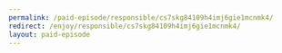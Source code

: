 ```yaml
---
permalink: /paid-episode/responsible/cs7skg84109h4imj6gie1mcnmk4/
redirect: /enjoy/responsible/cs7skg84109h4imj6gie1mcnmk4/
layout: paid-episode
---
```


